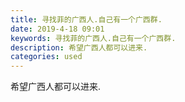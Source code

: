 ```yaml
---
title: 寻找菲的广西人.自己有一个广西群.
date: 2019-4-18 09:01
keywords: 寻找菲的广西人.自己有一个广西群.
description: 希望广西人都可以进来.
categories: used
---
```

<td class="t_f" id="postmessage_3535689">

希望广西人都可以进来.<br/>
<img alt="" border="0" class="zoom" data-cf-modified-93110e09705441fadb34dfab-="" file="http://www.flw.ph/data/appbyme/upload/image/201904/18/ejwFQKccM7Yc.jpg" id="aimg_mx93a" lazyloadthumb="1" onclick="" onmouseover="" src="http://www.flw.ph/data/appbyme/upload/image/201904/18/ejwFQKccM7Yc.jpg"/><br/>
<br/>
</td>
